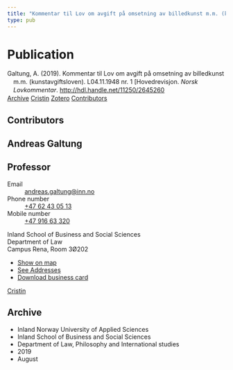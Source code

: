 ```yaml
---
title: "Kommentar til Lov om avgift på omsetning av billedkunst m.m. (kunstavgiftsloven). L04.11.1948 nr. 1 [Hovedrevisjon"
type: pub
---
```

<h1>Publication</h1>
<article id="csl-bib-container-3QSC8PLU" class="csl-bib-container">
  <div class="csl-bib-body" style="line-height: 1.35; padding-left: 1em; text-indent:-1em;">
  <div class="csl-entry">Galtung, A. (2019). Kommentar til Lov om avgift p&#xE5; omsetning av billedkunst m.m. (kunstavgiftsloven). L04.11.1948 nr. 1 [Hovedrevisjon. <i>Norsk Lovkommentar</i>. <a href="http://hdl.handle.net/11250/2645260">http://hdl.handle.net/11250/2645260</a></div>
</div>
  <div class="csl-bib-buttons">
    <a href="#taxonomy-article-3QSC8PLU" class="csl-bib-button">Archive</a>
    <a href="https://app.cristin.no/results/show.jsf?id=1718782" alt="Cristin URL" class="csl-bib-button">Cristin</a>
    <a href="http://zotero.org/groups/5022929/items/3QSC8PLU" alt="Zotero URL" class="csl-bib-button">Zotero</a>
    <a href="#contributors-article-3QSC8PLU" class="csl-bib-button">Contributors</a>
  </div>
  <div id="csl-bib-meta-container-3QSC8PLU"></div>
</article>
<div id="csl-bib-meta-3QSC8PLU" class="csl-bib-meta">
  <article id="contributors-article-3QSC8PLU" class="contributors-article">
    <h1>Contributors</h1>
    <div class="personas">
<div class="vrtx-hinn-person-card">
<div class="photo">
<i class="lar la-user-circle missing-person"></i>
</div>
<div class="info">
<hgroup><h1>Andreas Galtung</h1>
<h2>Professor</h2>
</hgroup><dl>
<dt>Email</dt>
<dd>
<a href="mailto:andreas.galtung@inn.no">andreas.galtung@inn.no</a>
</dd>
<dt>Phone number</dt>
<dd><a href="tel:+4762430513">
+47 62 43 05 13
</a></dd>
<dt>Mobile number</dt>
<dd><a href="tel:+4791663320">
+47 916 63 320
</a></dd>
</dl>
<p>
Inland School of Business and Social Sciences<br>
Department of Law<br>
Campus Rena,
Room 3Ø202
</p>
<ul class="vrtx-hinn-links">
<li><a href="https://www.google.com/maps?q=61.13620,11.37454">Show on map</a></li>
<li><a href="https://www.inn.no/english/find-an-employee/andreas-galtung.html#vrtx-hinn-addresses">See Addresses</a></li>
<li><a href="https://www.inn.no/english/find-an-employee/andreas-galtung.html?vrtx=vcf">Download business card</a></li>
</ul>
</div>
</div>
<a href="https://app.cristin.no/persons/show.jsf?id=306647" alt="Cristin URL" class="personas-cristin">Cristin</a>
</div>
  </article>
  <article id="taxonomy-article-3QSC8PLU" class="taxonomy-article">
    <h1>Archive</h1>
    <ul>
      <li>Inland Norway University of Applied Sciences</li>
      <li>Inland School of Business and Social Sciences</li>
      <li>Department of Law, Philosophy and International studies</li>
      <li>2019</li>
      <li>August</li>
    </ul>
  </article>
</div>
